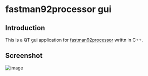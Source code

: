 # fastman92processor gui


## Introduction

This is a QT gui application for [fastman92processor](https://gtaforums.com/topic/857375-fastman92-processor/) writtn in C++.


## Screenshot

![image](https://i.ibb.co/XXPjv5P/fastman92imgprocessorgui.png)
